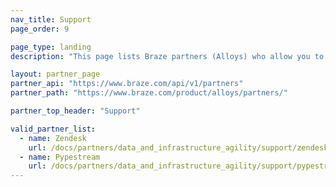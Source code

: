 ```yaml
---
nav_title: Support
page_order: 9

page_type: landing
description: "This page lists Braze partners (Alloys) who allow you to integrate Braze with their customer support suites."

layout: partner_page
partner_api: "https://www.braze.com/api/v1/partners"
partner_path: "https://www.braze.com/product/alloys/partners/"

partner_top_header: "Support"

valid_partner_list:
  - name: Zendesk
    url: /docs/partners/data_and_infrastructure_agility/support/zendesk/
  - name: Pypestream
    url: /docs/partners/data_and_infrastructure_agility/support/pypestream/
---
```

